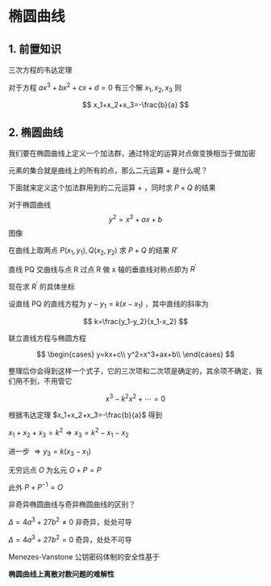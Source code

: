 # 椭圆曲线

## 1. 前置知识

三次方程的韦达定理

对于方程 $ax^3+bx^2+cx+d=0$ 有三个解 $x_1,\,x_2,\,x_3$ 则

$$
x_1+x_2+x_3=-\frac{b}{a}
$$

## 2. 椭圆曲线

我们要在椭圆曲线上定义一个加法群，通过特定的运算对点做变换相当于做加密

元素的集合就是曲线上的所有的点，那么二元运算 $+$ 是什么呢？

下面就来定义这个加法群用到的二元运算 $+$ ，同时求 $P+Q$ 的结果

对于椭圆曲线 
$$
y^2=x^3+ax+b
$$
图像

在曲线上取两点 $P(x_1,y_1),Q(x_2,y_2)$ 求 $P+Q$ 的结果 $R{'}$

直线 PQ 交曲线与点 R 过点 R 做 x 轴的垂直线对称点即为 $R^{'}$

现在求 $R^{'}$ 的具体坐标

设直线 PQ 的直线方程为 $y-y_1=k(x-x_1)$ ，其中直线的斜率为

$$
k=\frac{y_1-y_2}{x_1-x_2}
$$

联立直线方程与椭圆方程

$$
\begin{cases}
	y=kx+c\\
	y^2=x^3+ax+b\\
\end{cases}
$$

整理后你会得到这样一个式子，它的三次项和二次项是确定的，其余项不确定，我们用不到，不用管它

$$
x^3-k^2x^2+\cdots=0
$$

根据韦达定理 $x_1+x_2+x_3=-\frac{b}{a}$ 得到

$x_1+x_2+x_3=k^2\Longrightarrow  x_3=k^2-x_1-x_2$

进一步 $\Longrightarrow y_3=k(x_3-x_1)$

无穷远点 $O$ 为幺元 $O+P=P$

此外 $P+P^{-1}=O$

非奇异椭圆曲线与奇异椭圆曲线的区别？

$\Delta=4a^3+27b^2\neq 0$ 非奇异，处处可导

$\Delta=4a^3+27b^2= 0$ 奇异，处处不可导

Menezes-Vanstone 公钥密码体制的安全性基于

**椭圆曲线上离散对数问题的难解性**

